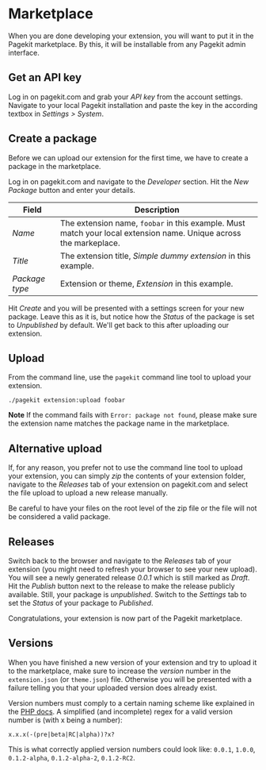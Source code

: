 # Marketplace

When you are done developing your extension, you will want to put it in the
Pagekit marketplace. By this, it will be installable from any Pagekit
admin interface.

## Get an API key

Log in on pagekit.com and grab your *API key* from the account settings.
Navigate to your local Pagekit installation and paste the key in the
according textbox in *Settings > System*.

## Create a package

Before we can upload our extension for the first time, we have to create
a package in the marketplace.

Log in on pagekit.com and navigate to the *Developer* section. Hit the
*New Package* button and enter your details.

| Field  | Description |
|--------|-------------|
| *Name*           | The extension name, `foobar` in this example. Must match your local extension name. Unique across the markeplace. |
| *Title*          | The extension title, *Simple dummy extension* in this example. |
| *Package type*   | Extension or theme, *Extension* in this example. |

Hit *Create* and you will be presented with a settings screen for your new
package. Leave this as it is, but notice how the *Status* of the package is set
to *Unpublished* by default. We'll get back to this after uploading our
extension.

## Upload

From the command line, use the `pagekit` command line tool to upload your
extension.

```
./pagekit extension:upload foobar
```

**Note** If the command fails with `Error: package not found`, please make sure the
extension name matches the package name in the marketplace.

## Alternative upload

If, for any reason, you prefer not to use the command line tool to upload
your extension, you can simply *zip* the contents of your extension folder,
navigate to the *Releases* tab of your extension on pagekit.com and select the file
upload to upload a new release manually.

Be careful to have your files on the root level of the zip file or the file
will not be considered a valid package.


## Releases

Switch back to the browser and navigate to the *Releases* tab of your
extension (you might need to refresh your browser to see your new upload). You
will see a newly generated release *0.0.1* which is still marked
as *Draft*. Hit the *Publish* button next to the release to make the release
publicly available. Still, your package is *unpublished*. Switch to the
*Settings* tab to set the *Status* of your package to *Published*.

Congratulations, your extension is now part of the Pagekit marketplace.

## Versions

When you have finished a new version of your extension and try to upload it
to the marketplace, make sure to increase the *version* number in the
`extension.json` (or `theme.json`) file. Otherwise you will be presented with a
failure telling you that your uploaded version does already exist.

Version numbers must comply to a certain naming scheme like explained in the
[PHP docs](http://php.net/version_compare). A simplified (and
incomplete) regex for a valid version number is (with x being a number):

```
x.x.x(-(pre|beta|RC|alpha))?x?
```

This is what correctly applied version numbers could look like: `0.0.1`, `1.0.0`, `0.1.2-alpha`, `0.1.2-alpha-2`, `0.1.2-RC2`.
